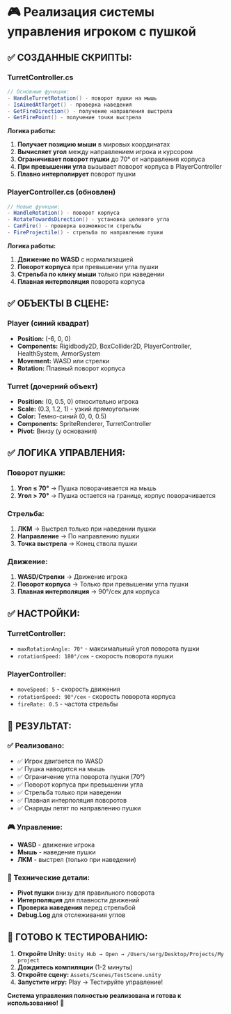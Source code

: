 # 🎮 Реализация системы управления игроком с пушкой

## ✅ **СОЗДАННЫЕ СКРИПТЫ:**

### **TurretController.cs**
```csharp
// Основные функции:
- HandleTurretRotation() - поворот пушки на мышь
- IsAimedAtTarget() - проверка наведения
- GetFireDirection() - получение направления выстрела
- GetFirePoint() - получение точки выстрела
```

**Логика работы:**
1. **Получает позицию мыши** в мировых координатах
2. **Вычисляет угол** между направлением игрока и курсором
3. **Ограничивает поворот пушки** до 70° от направления корпуса
4. **При превышении угла** вызывает поворот корпуса в PlayerController
5. **Плавно интерполирует** поворот пушки

### **PlayerController.cs (обновлен)**
```csharp
// Новые функции:
- HandleRotation() - поворот корпуса
- RotateTowardsDirection() - установка целевого угла
- CanFire() - проверка возможности стрельбы
- FireProjectile() - стрельба по направлению пушки
```

**Логика работы:**
1. **Движение по WASD** с нормализацией
2. **Поворот корпуса** при превышении угла пушки
3. **Стрельба по клику мыши** только при наведении
4. **Плавная интерполяция** поворота корпуса

## ✅ **ОБЪЕКТЫ В СЦЕНЕ:**

### **Player (синий квадрат)**
- **Position:** (-6, 0, 0)
- **Components:** Rigidbody2D, BoxCollider2D, PlayerController, HealthSystem, ArmorSystem
- **Movement:** WASD или стрелки
- **Rotation:** Плавный поворот корпуса

### **Turret (дочерний объект)**
- **Position:** (0, 0.5, 0) относительно игрока
- **Scale:** (0.3, 1.2, 1) - узкий прямоугольник
- **Color:** Темно-синий (0, 0, 0.5)
- **Components:** SpriteRenderer, TurretController
- **Pivot:** Внизу (у основания)

## ✅ **ЛОГИКА УПРАВЛЕНИЯ:**

### **Поворот пушки:**
1. **Угол ≤ 70°** → Пушка поворачивается на мышь
2. **Угол > 70°** → Пушка остается на границе, корпус поворачивается

### **Стрельба:**
1. **ЛКМ** → Выстрел только при наведении пушки
2. **Направление** → По направлению пушки
3. **Точка выстрела** → Конец ствола пушки

### **Движение:**
1. **WASD/Стрелки** → Движение игрока
2. **Поворот корпуса** → Только при превышении угла пушки
3. **Плавная интерполяция** → 90°/сек для корпуса

## ✅ **НАСТРОЙКИ:**

### **TurretController:**
- `maxRotationAngle: 70°` - максимальный угол поворота пушки
- `rotationSpeed: 180°/сек` - скорость поворота пушки

### **PlayerController:**
- `moveSpeed: 5` - скорость движения
- `rotationSpeed: 90°/сек` - скорость поворота корпуса
- `fireRate: 0.5` - частота стрельбы

## 🎯 **РЕЗУЛЬТАТ:**

### **✅ Реализовано:**
- ✅ Игрок двигается по WASD
- ✅ Пушка наводится на мышь
- ✅ Ограничение угла поворота пушки (70°)
- ✅ Поворот корпуса при превышении угла
- ✅ Стрельба только при наведении
- ✅ Плавная интерполяция поворотов
- ✅ Снаряды летят по направлению пушки

### **🎮 Управление:**
- **WASD** - движение игрока
- **Мышь** - наведение пушки
- **ЛКМ** - выстрел (только при наведении)

### **🔧 Технические детали:**
- **Pivot пушки** внизу для правильного поворота
- **Интерполяция** для плавности движений
- **Проверка наведения** перед стрельбой
- **Debug.Log** для отслеживания углов

## 🚀 **ГОТОВО К ТЕСТИРОВАНИЮ:**

1. **Откройте Unity:** `Unity Hub → Open → /Users/serg/Desktop/Projeсts/My project`
2. **Дождитесь компиляции** (1-2 минуты)
3. **Откройте сцену:** `Assets/Scenes/TestScene.unity`
4. **Запустите игру:** Play → Тестируйте управление!

**Система управления полностью реализована и готова к использованию!** 🎉